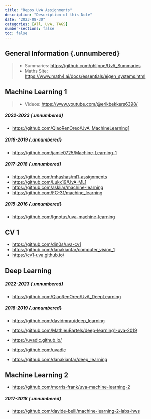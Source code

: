 ```yaml
---
title: "Repos UvA Assignments"
description: "Description of this Note"
date: "2023-08-30"
categories: [All, UvA, TAGS]
number-sections: false
toc: false
---
```


## General Information {.unnumbered}
> - Summaries: https://github.com/phlippe/UvA_Summaries
> - Maths Site: https://www.math4.ai/docs/essentials/eigen_systems.html 

## Machine Learning 1

> - Videos: https://www.youtube.com/@erikbekkers6398/


##### 2022-2023 {.unnumbered}
- https://github.com/QiaoRenOreo/UvA_MachineLearning1

##### 2018-2019 {.unnumbered}
- https://github.com/jamie0725/Machine-Learning-1

##### 2017-2018 {.unnumbered}
- https://github.com/mhashas/ml1-assignments
- https://github.com/Lukx19/UvA-ML1
- https://github.com/askliar/machine-learning
- https://github.com/FC-31/machine_learning

##### 2015-2016 {.unnumbered}
- https://github.com/Ignotus/uva-machine-learning

## CV 1
- https://github.com/din0s/uva-cv1
- https://github.com/danakianfar/computer_vision_1
- https://cv1-uva.github.io/


## Deep Learning

##### 2022-2023 {.unnumbered}
- https://github.com/QiaoRenOreo/UvA_DeepLearning

##### 2018-2019 {.unnumbered}
- https://github.com/davidmrau/deep_learning
- https://github.com/MathieuBartels/deep-learning1-uva-2019


- https://uvadlc.github.io/
- https://github.com/uvadlc
- https://github.com/danakianfar/deep_learning




## Machine Learning 2
- https://github.com/morris-frank/uva-machine-learning-2

##### 2017-2018 {.unnumbered}
- https://github.com/davide-belli/machine-learning-2-labs-hws


